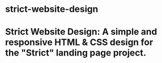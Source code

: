 # strict-website-design
# Strict Website Design: A simple and responsive HTML &amp; CSS design for the "Strict" landing page project.
